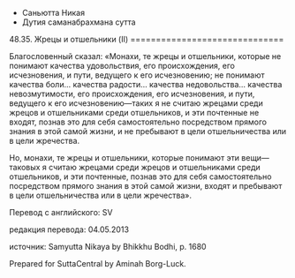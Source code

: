 









* Саньютта Никая
* Дутия саманабрахмана сутта


48\.35\. Жрецы и отшельники \(II\)
\=\=\=\=\=\=\=\=\=\=\=\=\=\=\=\=\=\=\=\=\=\=\=\=\=\=\=\=\=\=



Благословенный сказал: «Монахи, те жрецы и отшельники, которые не понимают качества удовольствия, его происхождения, его исчезновения, и пути, ведущего к его исчезновению; не понимают качества боли… качества радости… качества недовольства… качества невозмутимости, его происхождения, его исчезновения, и пути, ведущего к его исчезновению—таких я не считаю жрецами среди жрецов и отшельниками среди отшельников, и эти почтенные не входят, познав это для себя самостоятельно посредством прямого знания в этой самой жизни, и не пребывают в цели отшельничества или в цели жречества\.


Но, монахи, те жрецы и отшельники, которые понимают эти вещи—таковых я считаю жрецами среди жрецов и отшельниками среди отшельников, и эти почтенные, познав это для себя самостоятельно посредством прямого знания в этой самой жизни, входят и пребывают в цели отшельничества или в цели жречества»\.



Перевод с английского: SV


редакция перевода: 04\.05\.2013


источник: Samyutta Nikaya by Bhikkhu Bodhi, p\. 1680


Prepared for SuttaCentral by Aminah Borg\-Luck\.






